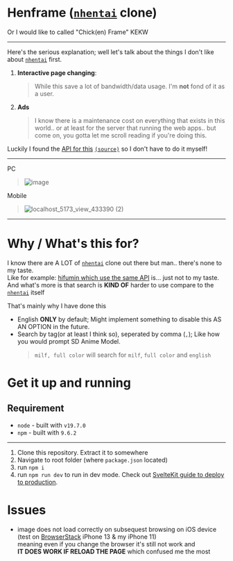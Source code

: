 # Henframe ([`nhentai`](https://nhentai.net) clone)
Or I would like to called "Chick(en) Frame" KEKW

---

Here's the serious explanation; well let's talk about the things I don't like about [`nhentai`](https://nhentai.net) first.

1. **Interactive page changing**:
    > While this save a lot of bandwidth/data usage. I'm **not** fond of it as a user.
2. **Ads**
    > I know there is a maintenance cost on everything that exists in this world.. or at least for the server that running the web apps.. but come on, you gotta let me scroll reading if you're doing this.

Luckily I found the [API for this](https://api.hifumin.app) [`(source)`](https://github.com/SaltyAom/seele) so I don't have to do it myself!

---

PC
> ![image](https://user-images.githubusercontent.com/76484203/228002396-e06f3a84-dce4-40ec-b4b9-fdf458e133bd.png)

Mobile
> ![localhost_5173_view_433390 (2)](https://user-images.githubusercontent.com/76484203/228002564-97a6a83b-a13c-4a0c-ba7b-a196be9bb49b.png)

---

# Why / What's this for?

I know there are A LOT of [`nhentai`](https://nhentai.net) clone out there but man.. there's none to my taste.  
Like for example: [hifumin which use the same API](https://hifumin.app) is... just not to my taste.  
And what's more is that search is **KIND OF** harder to use compare to the [`nhentai`](https://nhentai.net) itself

That's mainly why I have done this
- English **ONLY** by default; Might implement something to disable this AS AN OPTION in the future.
- Search by tag(or at least I think so), seperated by comma (`,`); Like how you would prompt SD Anime Model.
    > `milf, full color` will search for `milf`, `full color` and `english`

# Get it up and running

## Requirement

- `node` - built with `v19.7.0`
- `npm` - built with `9.6.2`

---

1. Clone this repository. Extract it to somewhere
1. Navigate to root folder (where `package.json` located)
1. run `npm i`
1. run `npm run dev` to run in dev mode. Check out [SvelteKit guide to deploy to production](https://kit.svelte.dev/docs/adapters).

# Issues

- image does not load correctly on subsequest browsing on iOS device (test on [BrowserStack](https://www.browserstack.com) iPhone 13 & my iPhone 11)  
    meaning even if you change the browser it's still not work and  
    **IT DOES WORK IF RELOAD THE PAGE** which confused me the most
